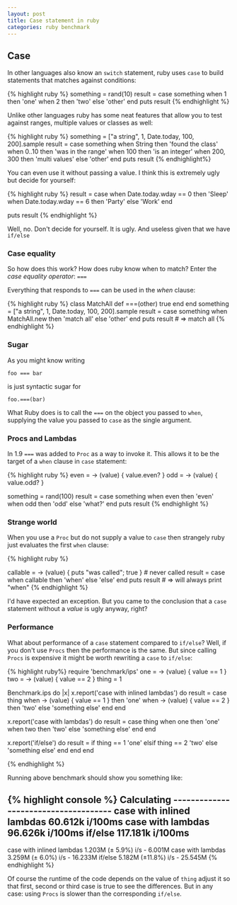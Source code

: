 ```yaml
---
layout: post
title: Case statement in ruby
categories: ruby benchmark
---
```

## Case

In other languages also know an ```switch``` statement, ruby uses ```case``` to build
statements that matches against conditions:

{% highlight ruby %}
something = rand(10)
result = case something
when 1 then 'one'
when 2 then 'two'
else 'other'
end
puts result
{% endhighlight %}

Unlike other languages ruby has some neat features that allow you to test against
ranges, multiple values or classes as well:

{% highlight ruby %}
something = ["a string", 1, Date.today, 100, 200].sample
result = case something
when String then 'found the class'
when 0..10 then 'was in the range'
when 100 then 'is an integer'
when 200, 300 then 'multi values'
else 'other'
end
puts result
{% endhighlight%}

You can even use it without passing a value. I think this is extremely ugly but
decide for yourself:

{% highlight ruby %}
result = case
when Date.today.wday == 0 then 'Sleep'
when Date.today.wday == 6 then 'Party'
else 'Work'
end

puts result
{% endhighlight %}

Well, no. Don't decide for yourself. It is ugly. And useless given that we have ```if/else```

### Case equality

So how does this work? How does ruby know when to match? Enter the _case equality operator_:
```===```

Everything that responds to ```===``` can be used in the _when_ clause:

{% highlight ruby %}
class MatchAll
  def ===(other)
    true
  end
end
something = ["a string", 1, Date.today, 100, 200].sample
result = case something
when MatchAll.new then 'match all'
else 'other'
end
puts result # => match all
{% endhighlight %}

### Sugar

As you might know writing

```foo === bar```

is just syntactic sugar for

```foo.===(bar)```

What Ruby does is to call the ```===``` on the object you passed to ```when```, supplying the value you passed to ```case``` as the single argument.

### Procs and Lambdas

In 1.9 ```===``` was added to ```Proc``` as a way to invoke it. This allows it to be the target of a ```when``` clause in ```case``` statement:

{% highlight ruby %}
even = -> (value) { value.even? }
odd = -> (value) { value.odd? }

something = rand(100)
result = case something
when even then 'even'
when odd then 'odd'
else 'what?'
end
puts result
{% endhighlight %}


### Strange world

When you use a ```Proc``` but do not supply a value to ```case``` then strangely ruby just evaluates the first ```when``` clause:

{% highlight ruby %}

callable = -> (value) { puts "was called"; true } # never called
result = case
when callable then 'when'
else 'else'
end
puts result # => will always print "when"
 {% endhighlight %}

I'd have expected an exception.
But you came to the conclusion that a ```case``` statement without a _value_ is ugly anyway, right?


### Performance

What about performance of a ```case``` statement compared to ```if/else```?
Well, if you don't use ```Procs``` then the performance is the same. But since calling ```Procs```
is expensive it might be worth rewriting a ```case``` to ```if/else```:

{% highlight ruby%}
require 'benchmark/ips'
one = -> (value) { value == 1 }
two = -> (value) { value == 2 }
thing = 1

Benchmark.ips do |x|
  x.report('case with inlined lambdas') do
    result = case thing
    when -> (value) { value == 1 } then 'one'
    when -> (value) { value == 2 } then 'two'
    else 'something else'
    end
  end

  x.report('case with lambdas') do
    result = case thing
    when one then 'one'
    when two then 'two'
    else 'something else'
    end
  end

  x.report('if/else') do
    result = if thing == 1
      'one'
    elsif thing == 2
      'two'
    else
      'something else'
    end
  end
end

{% endhighlight %}

Running above benchmark should show you something like:

{% highlight console %}
Calculating -------------------------------------
case with inlined lambdas
                        60.612k i/100ms
   case with lambdas    96.626k i/100ms
             if/else   117.181k i/100ms
-------------------------------------------------
case with inlined lambdas
                          1.203M (± 5.9%) i/s -      6.001M
   case with lambdas      3.259M (± 6.0%) i/s -     16.233M
             if/else      5.182M (±11.8%) i/s -     25.545M
{% endhighlight %}

Of course the runtime of the code depends on the value of ```thing``` adjust it so that first, second or third case is true to see the differences.
But in any case: using ```Procs``` is slower than the corresponding ```if/else```.
